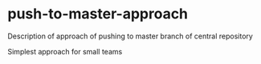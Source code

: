 # push-to-master-approach  

Description of approach of pushing to master branch of central repository

Simplest approach for small teams
